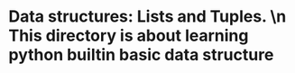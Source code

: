 # Data structures: Lists and Tuples. \n This directory is about learning python builtin basic data structure
